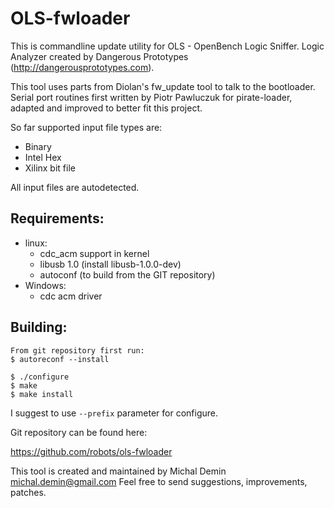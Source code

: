 #  OLS-fwloader

This is commandline update utility for OLS - OpenBench Logic Sniffer. Logic Analyzer created by Dangerous Prototypes (http://dangerousprototypes.com).

This tool uses parts from Diolan's fw_update tool to talk to the bootloader.  Serial port routines first written by Piotr Pawluczuk for pirate-loader, adapted and improved to better fit this project.

So far supported input file types are:
* Binary
* Intel Hex
* Xilinx bit file

All input files are autodetected.

## Requirements:

* linux:
  *  cdc_acm support in kernel
  *  libusb 1.0 (install libusb-1.0.0-dev)
  *  autoconf (to build from the GIT repository)
* Windows:
  *  cdc acm driver

## Building:

```
From git repository first run:
$ autoreconf --install

$ ./configure
$ make
$ make install
```

I suggest to use `--prefix` parameter for configure.

Git repository can be found here:

  https://github.com/robots/ols-fwloader

This tool is created and maintained by Michal Demin <michal.demin@gmail.com>
Feel free to send suggestions, improvements, patches.
